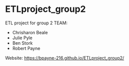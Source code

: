 # ETLproject_group2
ETL project for group 2
TEAM:
- Chrisharon Beale
- Julie Pyle
- Ben Stork
- Robert Payne

Website:
https://bpayne-216.github.io/ETLproject_group2/
